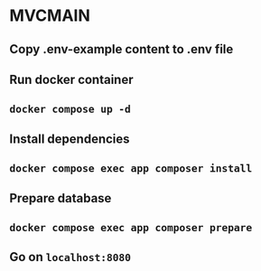 # MVCMAIN

## Copy .env-example content to .env file
## Run docker container
## `docker compose up -d`
## Install dependencies
## `docker compose exec app composer install`
## Prepare database
## `docker compose exec app composer prepare`
## Go on `localhost:8080`